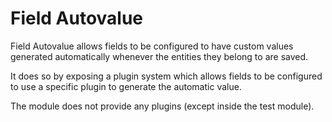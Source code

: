 # Field Autovalue

Field Autovalue allows fields to be configured to have custom values generated automatically whenever the entities they belong to are saved.

It does so by exposing a plugin system which allows fields to be configured to use a specific plugin to generate the automatic value.

The module does not provide any plugins (except inside the test module).